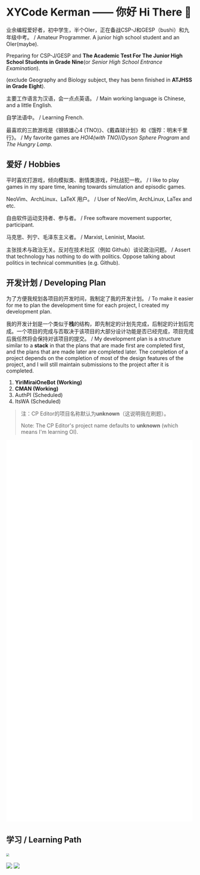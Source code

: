 # XYCode Kerman —— 你好 Hi There 👋

业余编程爱好者，初中学生，半个OIer，正在备战CSP-J和GESP（bushi）和九年级中考。 / Amateur Programmer. A junior high school student and an OIer(maybe).

Preparing for CSP-J/GESP and **The Academic Test For The Junior High School Students in Grade Nine**(or *Senior High School Entrance Examination*).

(exclude Geography and Biology subject, they has benn finished in **ATJHSS in Grade Eight**).

主要工作语言为汉语，会一点点英语。 / Main working language is Chinese, and a little English.

自学法语中。 / Learning French.

最喜欢的三款游戏是《钢铁雄心4 (TNO)》、《戴森球计划》和《饿殍：明末千里行》。 / My favorite games are *HOI4(with TNO)*/*Dyson Sphere Program* and *The Hungry Lamp*.

## 爱好 / Hobbies

平时喜欢打游戏，倾向模拟类、剧情类游戏，P社战犯一枚。 / I like to play games in my spare time, leaning towards simulation and episodic games.

NeoVim、ArchLinux、LaTeX 用户。 / User of NeoVim, ArchLinux, LaTex and etc.

自由软件运动支持者、参与者。 / Free software movement supporter, participant.

马克思、列宁、毛泽东主义者。 / Marxist, Leninist, Maoist.

主张技术与政治无关。反对在技术社区（例如 Github）谈论政治问题。 / Assert that technology has nothing to do with politics. Oppose talking about politics in technical communities (e.g. Github).

## 开发计划 / Developing Plan

为了方便我规划各项目的开发时间，我制定了我的开发计划。 / To make it easier for me to plan the development time for each project, I created my development plan.

我的开发计划是一个类似于**栈**的结构，即先制定的计划先完成，后制定的计划后完成。一个项目的完成与否取决于该项目的大部分设计功能是否已经完成，项目完成后我任然将会保持对该项目的提交。 / My development plan is a structure similar to a **stack** in that the plans that are made first are completed first, and the plans that are made later are completed later. The completion of a project depends on the completion of most of the design features of the project, and I will still maintain submissions to the project after it is completed.

1. **YiriMiraiOneBot (Working)**
2. **CMAN (Working)**
3. AuthPI (Scheduled)
4. ItsWA (Scheduled)

> 注：CP Editor的项目名称默认为**unknown**（这说明我在刷题）。
>
> Note: The CP Editor's project name defaults to **unknown** (which means I'm learning OI).

![](./metrics.plugin.wakatime.svg)

## 学习 / Learning Path

<img src="https://cr-skills-chart-widget.azurewebsites.net/api/api?username=xycode-kerman" style="zoom:50%;" />

<p>
<img src="https://github-readme-stats.vercel.app/api?username=XYCode-Kerman">
<img src="https://github-readme-stats.vercel.app/api/top-langs?username=XYCode-Kerman">
</p>

<div style="margin-top: 200px">
